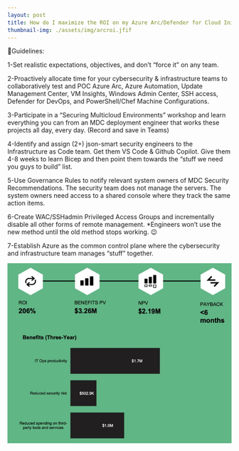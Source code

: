 ```yaml
---
layout: post
title: How do I maximize the ROI on my Azure Arc/Defender for Cloud Initiative?
thumbnail-img: ./assets/img/arcroi.jfif
---
```


📝Guidelines:

1-Set realistic expectations, objectives, and don’t “force it” on any team.

2-Proactively allocate time for your cybersecurity & infrastructure teams to collaboratively test and POC Azure Arc, Azure Automation, Update Management Center, VM Insights, Windows Admin Center, SSH access, Defender for DevOps, and PowerShell/Chef Machine Configurations.

3-Participate in a “Securing Multicloud Environments” workshop and learn everything you can from an MDC deployment engineer that works these projects all day, every day. (Record and save in Teams)

4-Identify and assign (2+) json-smart security engineers to the Infrastructure as Code team. Get them VS Code & Github Copilot. Give them 4-8 weeks to learn Bicep and then point them towards the “stuff we need you guys to build” list.

5-Use Governance Rules to notify relevant system owners of MDC Security Recommendations. The security team does not manage the servers. The system owners need access to a shared console where they track the same action items.

6-Create WAC/SSHadmin Privileged Access Groups and incrementally disable all other forms of remote management. *Engineers won’t use the new method until the old method stops working. 😉

7-Establish Azure as the common control plane where the cybersecurity and infrastructure team manages “stuff” together. 

![Image](/assets/img/arcroi.jfif)


